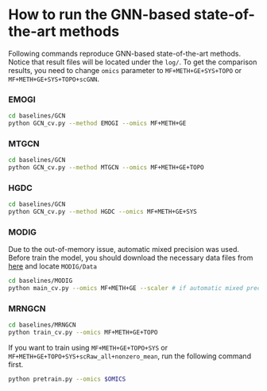 # How to run the GNN-based state-of-the-art methods

Following commands reproduce GNN-based state-of-the-art methods. 
Notice that result files will be located under the `log/`.
To get the comparison results, you need to change `omics` parameter to `MF+METH+GE+SYS+TOPO` or `MF+METH+GE+SYS+TOPO+scGNN`.

### EMOGI
```bash
cd baselines/GCN
python GCN_cv.py --method EMOGI --omics MF+METH+GE
```

### MTGCN
```bash
cd baselines/GCN
python GCN_cv.py --method MTGCN --omics MF+METH+GE+TOPO
```

### HGDC
```bash
cd baselines/GCN
python GCN_cv.py --method HGDC --omics MF+METH+GE+SYS
```

### MODIG
Due to the out-of-memory issue, automatic mixed precision was used.
Before train the model, you should download the necessary data files from [here](https://doi.org/10.5281/zenodo.7057241) and locate `MODIG/Data`
```bash
cd baselines/MODIG
python main_cv.py --omics MF+METH+GE --scaler # if automatic mixed precision is needed
```

### MRNGCN
```bash
cd baselines/MRNGCN
python train_cv.py --omics MF+METH+GE+TOPO
```
If you want to train using `MF+METH+GE+TOPO+SYS` or `MF+METH+GE+TOPO+SYS+scRaw_all+nonzero_mean`, run the following command first.
```bash
python pretrain.py --omics $OMICS
``` 
